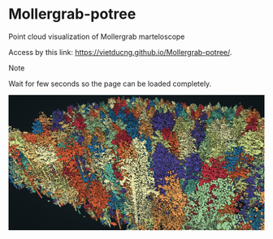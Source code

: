 # Mollergrab-potree
 Point cloud visualization of Mollergrab marteloscope

Access by this link: https://vietducng.github.io/Mollergrab-potree/.

>[!NOTE]  
> Wait for few seconds so the page can be loaded completely.

![image](/img/proj_overview.png)